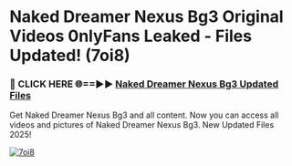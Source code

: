 # Naked Dreamer Nexus Bg3 Original Videos 0nlyFans Leaked - Files Updated! (7oi8)

<h3>🔴 CLICK HERE 🌐==►► <a href="https://tinyurl.com/yckcrads" rel="nofollow">Naked Dreamer Nexus Bg3 Updated Files</a></h3>

Get Naked Dreamer Nexus Bg3 and all content. Now you can access all videos and pictures of Naked Dreamer Nexus Bg3. New Updated Files 2025!

[![7oi8](https://i.imgur.com/hpKpOFt.gif)](https://tinyurl.com/yckcrads)
